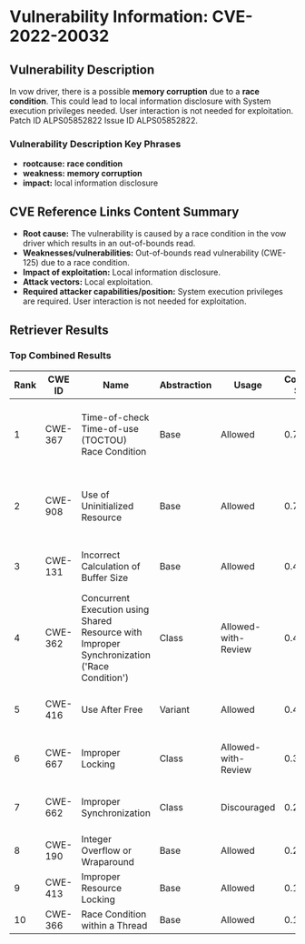 # Vulnerability Information: CVE-2022-20032

## Vulnerability Description
In vow driver, there is a possible **memory corruption** due to a **race condition**. This could lead to local information disclosure with System execution privileges needed. User interaction is not needed for exploitation. Patch ID ALPS05852822 Issue ID ALPS05852822.

### Vulnerability Description Key Phrases
- **rootcause:** **race condition**
- **weakness:** **memory corruption**
- **impact:** local information disclosure

## CVE Reference Links Content Summary
- **Root cause:** The vulnerability is caused by a race condition in the vow driver which results in an out-of-bounds read.
- **Weaknesses/vulnerabilities:** Out-of-bounds read vulnerability (CWE-125) due to a race condition.
- **Impact of exploitation:** Local information disclosure.
- **Attack vectors:** Local exploitation.
- **Required attacker capabilities/position:**  System execution privileges are required. User interaction is not needed for exploitation.

## Retriever Results

### Top Combined Results

| Rank | CWE ID | Name | Abstraction | Usage | Combined Score | Retrievers | Individual Scores |
|------|--------|------|-------------|-------|---------------|------------|-------------------|
| 1 | CWE-367 | Time-of-check Time-of-use (TOCTOU) Race Condition | Base | Allowed | 0.7738 | dense, sparse, graph | dense: 0.572, sparse: 0.390, graph: 0.740 |
| 2 | CWE-908 | Use of Uninitialized Resource | Base | Allowed | 0.7331 | dense, sparse, graph | dense: 0.591, sparse: 0.395, graph: 0.591 |
| 3 | CWE-131 | Incorrect Calculation of Buffer Size | Base | Allowed | 0.4876 | dense, sparse | dense: 0.563, sparse: 0.360 |
| 4 | CWE-362 | Concurrent Execution using Shared Resource with Improper Synchronization ('Race Condition') | Class | Allowed-with-Review | 0.4612 | dense, sparse, graph | dense: 0.589, sparse: 0.461, graph: 0.634 |
| 5 | CWE-416 | Use After Free | Variant | Allowed | 0.4320 | sparse, graph | sparse: 0.363, graph: 0.729 |
| 6 | CWE-667 | Improper Locking | Class | Allowed-with-Review | 0.3178 | dense, sparse | dense: 0.586, sparse: 0.433 |
| 7 | CWE-662 | Improper Synchronization | Class | Discouraged | 0.2567 | sparse, graph | sparse: 0.433, graph: 0.911 |
| 8 | CWE-190 | Integer Overflow or Wraparound | Base | Allowed | 0.2047 | sparse | sparse: 0.358 |
| 9 | CWE-413 | Improper Resource Locking | Base | Allowed | 0.1962 | sparse | sparse: 0.343 |
| 10 | CWE-366 | Race Condition within a Thread | Base | Allowed | 0.1940 | sparse | sparse: 0.339 |

